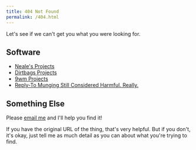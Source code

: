 ```yaml
---
title: 404 Not Found
permalink: /404.html
---
```


Let's see if we can't get you what you were looking for.

Software
--------

  * [Neale's Projects](https://github.com/nealey/)
  * [Dirtbags Projects](https://github.com/dirtbags/)
  * [9wm Projects](https://github.com/9wm/)
  * [Reply-To Munging Still Considered Harmful. Really.](/papers/reply-to-still-harmful.html)

Something Else
------------

Please [email me](mailto:neale@woozle.org) and I'll help you find it!

If you have the original URL of the thing,
that's very helpful.
But if you don't, it's okay,
just tell me as much detail as you can about what you're trying to find.

